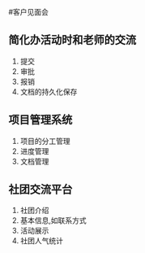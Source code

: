 #客户见面会

## 简化办活动时和老师的交流
1. 提交
2. 审批
3. 报销
4. 文档的持久化保存

## 项目管理系统
1. 项目的分工管理
2. 进度管理
3. 文档管理

## 社团交流平台
1. 社团介绍
2. 基本信息,如联系方式
3. 活动展示
4. 社团人气统计